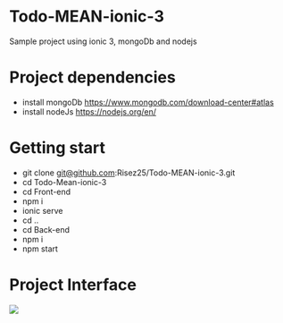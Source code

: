 # Todo-MEAN-ionic-3
Sample project using ionic 3, mongoDb and nodejs

# Project dependencies
- install mongoDb https://www.mongodb.com/download-center#atlas
- install nodeJs https://nodejs.org/en/

# Getting start
- git clone git@github.com:Risez25/Todo-MEAN-ionic-3.git
- cd Todo-Mean-ionic-3
- cd Front-end
- npm i
- ionic serve
- cd ..
- cd Back-end
- npm i
- npm start

# Project Interface
![](https://user-images.githubusercontent.com/22849627/31091391-6806ca1c-a7dd-11e7-9d22-0895c90edbde.gif)
